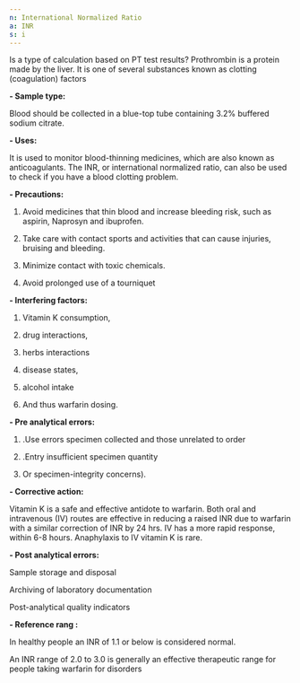 ```yaml
---
n: International Normalized Ratio
a: INR
s: i
---
```



Is a type of calculation based on PT test results? Prothrombin is a protein made by the liver. It is one of several substances known as clotting (coagulation) factors

__-	Sample type:__

Blood should be collected in a blue-top tube containing 3.2% buffered sodium citrate.

__-	Uses:__

 It is used to monitor blood-thinning medicines, which are also known as anticoagulants. The INR, or international normalized ratio, can also be used to check if you have a blood clotting problem.

__-	Precautions:__ 

1)	Avoid medicines that thin blood and increase bleeding risk, such as aspirin, Naprosyn and ibuprofen.

2)	Take care with contact sports and activities that can cause injuries, bruising and bleeding.

3)	Minimize contact with toxic chemicals.

4)	Avoid prolonged use of a tourniquet

__-	Interfering factors:__

1)	Vitamin K consumption, 

2)	drug interactions,

3)	herbs interactions

4)	disease states, 

5)	alcohol intake

6)	And thus warfarin dosing.

__-	Pre analytical errors:__

1)	.Use errors specimen collected and those unrelated to order

2)	.Entry insufficient specimen quantity

3)	Or specimen-integrity concerns).

__-	Corrective action:__

Vitamin K is a safe and effective antidote to warfarin. Both oral and intravenous (IV) routes are effective in reducing a raised INR due to warfarin with a similar correction of INR by 24 hrs. IV has a more rapid response, within 6-8 hours. Anaphylaxis to IV vitamin K is rare.

__-	Post analytical errors:__

Sample storage and disposal

Archiving of laboratory documentation

Post-analytical quality indicators

__-	Reference rang :__

In healthy people an INR of 1.1 or below is considered normal.

An INR range of 2.0 to 3.0 is generally an effective therapeutic range for people taking warfarin for disorders